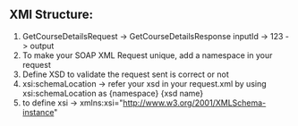 XMl Structure:
--------------
1. GetCourseDetailsRequest -> GetCourseDetailsResponse
    inputId -> 123 -> output
2. To make your SOAP XML Request unique, add a namespace in your request
3. Define XSD to validate the request sent is correct or not
4. xsi:schemaLocation -> refer your xsd in your request.xml by using xsi:schemaLocation as {namespace} {xsd name}
5. to define xsi -> xmlns:xsi="http://www.w3.org/2001/XMLSchema-instance"